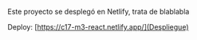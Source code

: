 Este proyecto se desplegó en Netlify, trata de blablabla

Deploy: [https://c17-m3-react.netlify.app/](Despliegue)